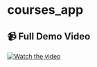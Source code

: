 # courses_app
## 📹 Full Demo Video

[![Watch the video](https://img.youtube.com/vi/5Wu3qqPrUjI/0.jpg)](https://youtu.be/5Wu3qqPrUjI)
